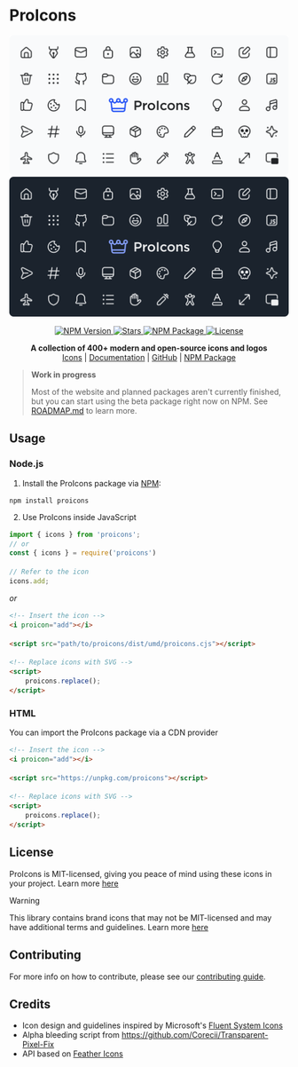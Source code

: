 # ProIcons

<img src="https://raw.githubusercontent.com/ProCode-Software/proicons/main/.github/images/github-cover_light.png#gh-light-mode-only">
<img src="https://raw.githubusercontent.com/ProCode-Software/proicons/main/.github/images/github-cover_dark.png#gh-dark-mode-only">

<p align="center">
    <a href="https://github.com/ProCode-Software/proicons/releases">
        <img src="https://img.shields.io/npm/v/proicons?style=for-the-badge&color=orange"
            alt="NPM Version">
    </a>
    <a href="">
        <img src="https://img.shields.io/github/stars/ProCode-Software/proicons?style=for-the-badge"
            alt="Stars">
    </a>
    <a href="https://www.npmjs.com/package/proicons">
        <img src="https://img.shields.io/npm/dm/proicons?label=downloads&amp;style=for-the-badge"
            alt="NPM Package">
    </a>
    <a href="https://github.com/ProCode-Software/proicons/blob/main/LICENSE">
        <img src="https://img.shields.io/github/license/ProCode-Software/proicons?style=for-the-badge"
            alt="License">
    </a>
</p>

<p align="center">
    <b>A collection of 400+ modern and open-source icons and logos</b>
    <br>
    <a href="https://procode-software.github.io/proicons">Icons</a> | 
    <a href="https://github.com/ProCode-Software/proicons/wiki">Documentation</a> | 
    <a href="https://github.com/ProCode-Software/proicons">GitHub</a> | 
    <a href="https://www.npmjs.com/package/proicons">NPM Package</a>
</p>

> **Work in progress**
> 
> Most of the website and planned packages aren't currently finished, but you can start using the beta package right now on NPM. See [ROADMAP.md](/ROADMAP.md) to learn more.

## Usage

### Node.js

1. Install the ProIcons package via [NPM](https://www.npmjs.com/package/proicons):

```
npm install proicons
```

2. Use ProIcons inside JavaScript

```javascript
import { icons } from 'proicons';
// or
const { icons } = require('proicons')

// Refer to the icon
icons.add;
```

_or_

```html
<!-- Insert the icon -->
<i proicon="add"></i>

<script src="path/to/proicons/dist/umd/proicons.cjs"></script>

<!-- Replace icons with SVG -->
<script>
    proicons.replace();
</script>
```

### HTML
You can import the ProIcons package via a CDN provider

```html
<!-- Insert the icon -->
<i proicon="add"></i>

<script src="https://unpkg.com/proicons"></script>

<!-- Replace icons with SVG -->
<script>
    proicons.replace();
</script>
```

## License

ProIcons is MIT-licensed, giving you peace of mind using these icons in your project. Learn more [here](./LICENSE)

> [!WARNING]
> This library contains brand icons that may not be MIT-licensed and may have additional terms and guidelines. Learn more [here](https://procode-software.github.io/proicons/docs/introduction/about#usage-of-brand-icons)

## Contributing
For more info on how to contribute, please see our [contributing guide](https://github.com/ProCode-Software/proicons/blob/main/CONTRIBUTING.md).

## Credits

-   Icon design and guidelines inspired by Microsoft's [Fluent System Icons](https://github.com/microsoft/fluentui-system-icons)
-   Alpha bleeding script from https://github.com/Corecii/Transparent-Pixel-Fix
-   API based on [Feather Icons](https://github.com/feathericons/feather)
